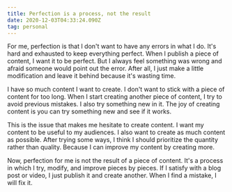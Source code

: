 ```yaml
---
title: Perfection is a process, not the result
date: 2020-12-03T04:33:24.090Z
tag: personal
---
```

For me, perfection is that I don't want to have any errors in what I do. It's hard and exhausted to keep everything perfect. When I publish a piece of content, I want it to be perfect. But I always feel something was wrong and afraid someone would point out the error. After all, I just make a little modification and leave it behind because it's wasting time.

I have so much content I want to create. I don't want to stick with a piece of content for too long. When I start creating another piece of content, I try to avoid previous mistakes. I also try something new in it. The joy of creating content is you can try something new and see if it works.

This is the issue that makes me hesitate to create content. I want my content to be useful to my audiences. I also want to create as much content as possible. After trying some ways, I think I should prioritize the quantity rather than quality. Because I can improve my content by creating more. 

Now, perfection for me is not the result of a piece of content. It's a process in which I try, modify, and improve pieces by pieces. If I satisfy with a blog post or video, I just publish it and create another. When I find a mistake, I will fix it.